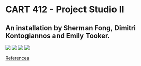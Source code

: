 # CART 412 - Project Studio II

## An installation by Sherman Fong, Dimitri Kontogiannos and Emily Tooker.

<img src="https://i.imgur.com/wATwZsX.png"/>
<img src="https://i.imgur.com/MxKxQgZ.png"/>
<img src="https://i.imgur.com/EljW7BZ.png"/>
<img src="https://i.imgur.com/h53Cyxn.png"/>

<a href="references.html">References</a>
